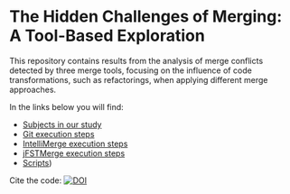 # The Hidden Challenges of Merging: A Tool-Based Exploration

This repository contains results from the analysis of merge conflicts detected by three merge tools, focusing on the influence of code transformations, such as refactorings, when applying different merge approaches.

In the links below you will find:

* [Subjects in our study](/subjects.md)
* [Git execution steps](/git_execution/git_execution_steps.md)
* [IntelliMerge execution steps](/intellimerge_execution/intellimerge_execution_steps.md)
* [jFSTMerge execution steps](/jfstmerge_execution/jfstmerge_execution_steps.md)
* [Scripts](https://doi.org/10.5281/zenodo.13912933)) 

Cite the code: [![DOI](https://zenodo.org/badge/DOI/10.5281/zenodo.13912933.svg)](https://doi.org/10.5281/zenodo.13912933)

